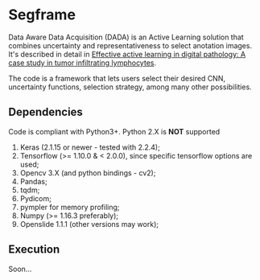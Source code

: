 # Segframe
Data Aware Data Acquisition (DADA) is an Active Learning solution that combines uncertainty and representativeness to select anotation images. It's described in detail in [Effective active learning in digital pathology: A case study in tumor infiltrating lymphocytes](https://www.sciencedirect.com/science/article/pii/S0169260722002103).

The code is a framework that lets users select their desired CNN, uncertainty functions, selection strategy, among many other possibilities.

## Dependencies
Code is compliant with Python3+. Python 2.X is **NOT** supported

1. Keras (2.1.15 or newer - tested with 2.2.4);
2. Tensorflow (>= 1.10.0 & < 2.0.0), since specific tensorflow options are used;
3. Opencv 3.X (and python bindings - cv2);
4. Pandas;
5. tqdm;
6. Pydicom;
7. pympler for memory profiling;
8. Numpy (>= 1.16.3 preferably);
9. Openslide 1.1.1 (other versions may work);

## Execution
Soon...
